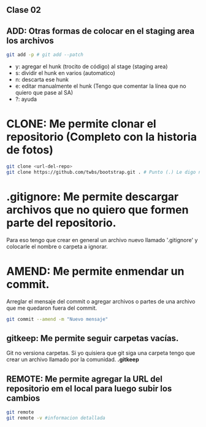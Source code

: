 ## Clase 02

## ADD: Otras formas de colocar en el staging area los archivos

```sh
git add -p # git add --patch
```

* y:  agregar el hunk (trocito de código) al stage (staging area)
* s:  dividir el hunk en varios (automatico)
* n:  descarta ese hunk
* e:  editar manualmente el hunk (Tengo que comentar la línea que no quiero que pase al SA)
* ?:  ayuda

# CLONE: Me permite clonar el repositorio (Completo con la historia de fotos)

```sh
git clone <url-del-repo>
git clone https://github.com/twbs/bootstrap.git . # Punto (.) Le digo no crees una carpeta, bajalo en el directorio (carpeta) sin crear una
```

# .gitignore: Me permite descargar archivos que no quiero que formen parte del repositorio.
Para eso tengo que crear en general un archivo nuevo llamado '.gitignore' y colocarle el nombre o carpeta a ignorar.

# AMEND: Me permite enmendar un commit.
Arreglar el mensaje del commit o agregar archivos o partes de una archivo que me quedaron fuera del commit.

```sh
git commit --amend -m "Nuevo mensaje"
```

## gitkeep: Me permite seguir carpetas vacías.
Git no versiona carpetas. Si yo quisiera que git siga una carpeta tengo que crear un archivo llamado por la comunidad. **.gitkeep**

## REMOTE: Me permite agregar la URL del repositorio em el local para luego subir los cambios

```sh
git remote 
git remote -v #informacion detallada
```